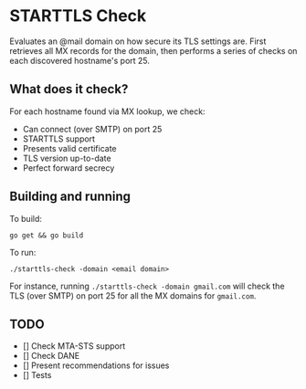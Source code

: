 # STARTTLS Check
Evaluates an @mail domain on how secure its TLS settings are. First retrieves all
MX records for the domain, then performs a series of checks on each discovered hostname's
port 25.

## What does it check?
For each hostname found via MX lookup, we check:
 - Can connect (over SMTP) on port 25
 - STARTTLS support
 - Presents valid certificate
 - TLS version up-to-date
 - Perfect forward secrecy

## Building and running

To build:
```
go get && go build
```

To run:
```
./starttls-check -domain <email domain>
```

For instance, running `./starttls-check -domain gmail.com` will check the TLS (over SMTP)
on port 25 for all the MX domains for `gmail.com`.


## TODO
 - [] Check MTA-STS support
 - [] Check DANE
 - [] Present recommendations for issues
 - [] Tests
